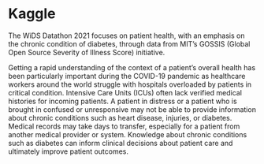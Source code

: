 # Kaggle
The WiDS Datathon 2021 focuses on patient health, with an emphasis on the chronic condition of diabetes, through data from MIT’s GOSSIS (Global Open Source Severity of Illness Score) initiative.

Getting a rapid understanding of the context of a patient’s overall health has been particularly important during the COVID-19 pandemic as healthcare workers around the world struggle with hospitals overloaded by patients in critical condition. Intensive Care Units (ICUs) often lack verified medical histories for incoming patients. A patient in distress or a patient who is brought in confused or unresponsive may not be able to provide information about chronic conditions such as heart disease, injuries, or diabetes. Medical records may take days to transfer, especially for a patient from another medical provider or system.
Knowledge about chronic conditions such as diabetes can inform clinical decisions about patient care and ultimately improve patient outcomes.
